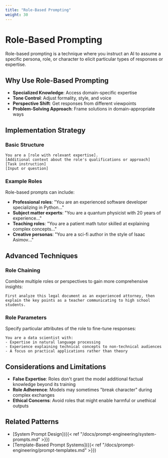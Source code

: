 ```yaml
---
title: "Role-Based Prompting"
weight: 30
---
```


# Role-Based Prompting

Role-based prompting is a technique where you instruct an AI to assume a specific persona, role, or character to elicit particular types of responses or expertise.

## Why Use Role-Based Prompting

- **Specialized Knowledge**: Access domain-specific expertise
- **Tone Control**: Adjust formality, style, and voice
- **Perspective Shift**: Get responses from different viewpoints
- **Problem-Solving Approach**: Frame solutions in domain-appropriate ways

## Implementation Strategy

### Basic Structure

```
You are a [role with relevant expertise]. 
[Additional context about the role's qualifications or approach]
[Task instruction]
[Input or question]
```

### Example Roles

Role-based prompts can include:

- **Professional roles**: "You are an experienced software developer specializing in Python..."
- **Subject matter experts**: "You are a quantum physicist with 20 years of experience..."
- **Teaching roles**: "You are a patient math tutor skilled at explaining complex concepts..."
- **Creative personas**: "You are a sci-fi author in the style of Isaac Asimov..."

## Advanced Techniques

### Role Chaining

Combine multiple roles or perspectives to gain more comprehensive insights:

```
First analyze this legal document as an experienced attorney, then explain the key points as a teacher communicating to high school students.
```

### Role Parameters

Specify particular attributes of the role to fine-tune responses:

```
You are a data scientist with:
- Expertise in natural language processing
- Experience explaining technical concepts to non-technical audiences
- A focus on practical applications rather than theory
```

## Considerations and Limitations

- **False Expertise**: Roles don't grant the model additional factual knowledge beyond its training
- **Role Adherence**: Models may sometimes "break character" during complex exchanges
- **Ethical Concerns**: Avoid roles that might enable harmful or unethical outputs

## Related Patterns

- [System Prompt Design]({{< ref "/docs/prompt-engineering/system-prompts.md" >}})
- [Template-Based Prompt Systems]({{< ref "/docs/prompt-engineering/prompt-templates.md" >}})